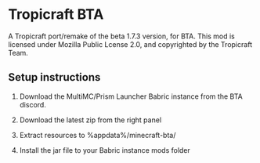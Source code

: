# Tropicraft BTA

A Tropicraft port/remake of the beta 1.7.3 version, for BTA.
This mod is licensed under Mozilla Public Lcense 2.0, and copyrighted by the Tropicraft Team.

## Setup instructions

1. Download the MultiMC/Prism Launcher Babric instance from the BTA discord.

2. Download the latest zip from the right panel

3. Extract resources to %appdata%/minecraft-bta/

4. Install the jar file to your Babric instance mods folder
